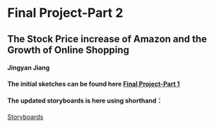 # Final Project-Part 2

## The Stock Price increase of Amazon and the Growth of Online Shopping

#### Jingyan Jiang

#### The initial sketches can be found here [Final Project-Part 1](/Final_Project/Final_Project_Part1_Jingyan_Jiang.md)

#### The updated storyboards is here using shorthand：
<a href="https://www.something.com](https://carnegiemellon.shorthandstories.com/the-stock-price-increase-of-amazon-and-the-growth-of-online-shopping/embed.js"> Storyboards </a>
<script src="https://carnegiemellon.shorthandstories.com/the-stock-price-increase-of-amazon-and-the-growth-of-online-shopping/embed.js"></script>
